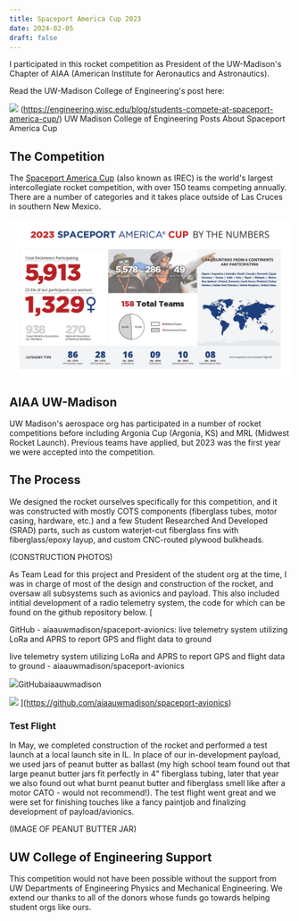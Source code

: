 ```yaml
---
title: Spaceport America Cup 2023
date: 2024-02-05
draft: false
---
```


I participated in this rocket competition as President of the UW-Madison's Chapter of AIAA (American Institute for Aeronautics and Astronautics).

Read the UW-Madison College of Engineering's post here:


![](https://engineering.wisc.edu/wp-content/uploads/2023/07/AIAA-new-mexico-stars-scaled.webp)
(https://engineering.wisc.edu/blog/students-compete-at-spaceport-america-cup/)
UW Madison College of Engineering Posts About Spaceport America Cup

## The Competition

The [Spaceport America Cup](https://spaceportamericacup.com) (also known as IREC) is the world's largest intercollegiate rocket competition, with over 150 teams competing annually. There are a number of categories and it takes place outside of Las Cruces in southern New Mexico.

![sacup23](SA-cup-bythenumbers.jpg)

## AIAA UW-Madison

UW Madison's aerospace org has participated in a number of rocket competitions before including Argonia Cup (Argonia, KS) and MRL (Midwest Rocket Launch). Previous teams have applied, but 2023 was the first year we were accepted into the competition.

## The Process

We designed the rocket ourselves specifically for this competition, and it was constructed with mostly COTS components (fiberglass tubes, motor casing, hardware, etc.) and a few Student Researched And Developed (SRAD) parts, such as custom waterjet-cut fiberglass fins with fiberglass/epoxy layup, and custom CNC-routed plywood bulkheads.

(CONSTRUCTION PHOTOS)

As Team Lead for this project and President of the student org at the time, I was in charge of most of the design and construction of the rocket, and oversaw all subsystems such as avionics and payload. This also included intitial development of a radio telemetry system, the code for which can be found on the github repository below.
[

GitHub - aiaauwmadison/spaceport-avionics: live telemetry system utilizing LoRa and APRS to report GPS and flight data to ground

live telemetry system utilizing LoRa and APRS to report GPS and flight data to ground - aiaauwmadison/spaceport-avionics

![](https://github.githubassets.com/assets/pinned-octocat-093da3e6fa40.svg)GitHubaiaauwmadison

![](https://opengraph.githubassets.com/461d06df10a74249da01812c2722990f9a13e8ebb61dacff6e86df78ecd650df/aiaauwmadison/spaceport-avionics)
](https://github.com/aiaauwmadison/spaceport-avionics)
### Test Flight

In May, we completed construction of the rocket and performed a test launch at a local launch site in IL. In place of our in-development payload, we used jars of peanut butter as ballast (my high school team found out that large peanut butter jars fit perfectly in 4" fiberglass tubing, later that year we also found out what burnt peanut butter and fiberglass smell like after a motor CATO - would not recommend!). The test flight went great and we were set for finishing touches like a fancy paintjob and finalizing development of payload/avionics.

(IMAGE OF PEANUT BUTTER JAR)

## UW College of Engineering Support

This competition would not have been possible without the support from UW Departments of Engineering Physics and Mechanical Engineering. We extend our thanks to all of the donors whose funds go towards helping student orgs like ours.

